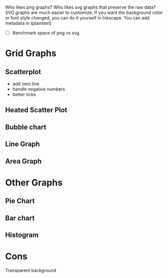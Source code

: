 Who likes png graphs?
Who likes svg graphs that preserve the raw data?
SVG graphs are much easier to customize. If you want the background color or font style changed, you can do it yourself in Inkscape.
You can add metadata in (plaintext)
- [ ] Benchmark space of png vs svg
# Grid Graphs
## Scatterplot
- add zero line
- handle negative numbers
- better ticks
## Heated Scatter Plot
## Bubble chart
## Line Graph
## Area Graph
# Other Graphs
## Pie Chart
## Bar chart
## Histogram
# Cons
Transparent background

